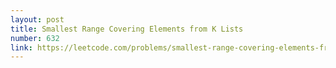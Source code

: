 ```yaml
---
layout: post
title: Smallest Range Covering Elements from K Lists
number: 632
link: https://leetcode.com/problems/smallest-range-covering-elements-from-k-lists
---
```

